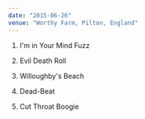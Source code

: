 ```yaml
---
date: "2015-06-26"
venue: "Worthy Farm, Pilton, England"
---
```


 1. I'm in Your Mind Fuzz

 2. Evil Death Roll

 3. Willoughby's Beach

 4. Dead-Beat

 5. Cut Throat Boogie


